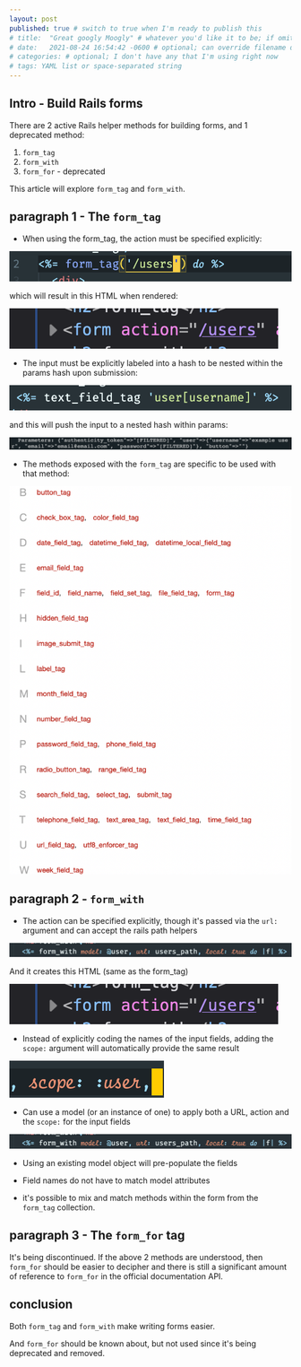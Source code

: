 ```yaml
---
layout: post
published: true # switch to true when I'm ready to publish this
# title:  "Great googly Moogly" # whatever you'd like it to be; if omitted will default to file name title
# date:   2021-08-24 16:54:42 -0600 # optional; can override filename date to re-order articles; but it must contain all those different parts; -0600 is MST
# categories: # optional; I don't have any that I'm using right now
# tags: YAML list or space-separated string
---
```


## Intro - Build Rails forms

There are 2 active Rails helper methods for building forms, and 1 deprecated method:

1. `form_tag`
3. `form_with`
2. `form_for` - deprecated

This article will explore `form_tag` and `form_with`.

## paragraph 1 - The `form_tag`

* When using the form_tag, the action must be specified explicitly:

![action specified explicitly](/assets/images/code_photos/screen_shot1.png)

which will result in this HTML when rendered:

![HTML rendered code](/assets/images/code_photos/form_action_users.png)

* The input must be explicitly labeled into a hash to be nested within the params hash upon submission:

![label with hash](/assets/images/code_photos/explicitly_label_user_hash.png)

and this will push the input to a nested hash within params:

![params hash](/assets/images/code_photos/params_hash.png)

* The methods exposed with the `form_tag` are specific to be used with that method:

![form_tag methods](/assets/images/code_photos/form_tag_methods.png)

## paragraph 2 - `form_with`

* The action can be specified explicitly, though it's passed via the `url:` argument and can accept the rails path helpers

![form_with action](/assets/images/code_photos/form_with_action.png)

And it creates this HTML (same as the form_tag)

![HTML rendered code](/assets/images/code_photos/form_action_users.png)

* Instead of explicitly coding the names of the input fields, adding the `scope:` argument will automatically provide the same result

![form_with scope](/assets/images/code_photos/form_with_scope.png)

* Can use a model (or an instance of one) to apply both a URL, action and the `scope:` for the input fields

![form_with action](/assets/images/code_photos/form_with_action.png)

* Using an existing model object will pre-populate the fields

* Field names do not have to match model attributes

* it's possible to mix and match methods within the form from the `form_tag` collection. 


## paragraph 3 - The `form_for` tag

It's being discontinued. If the above 2 methods are understood, then `form_for` should be easier to decipher and there is still a significant amount of reference to `form_for` in the official documentation API. 

## conclusion

Both `form_tag` and `form_with` make writing forms easier. 

And `form_for` should be known about, but not used since it's being deprecated and removed. 



